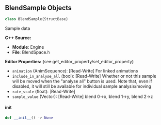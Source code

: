 ## BlendSample Objects

```python
class BlendSample(StructBase)
```

Sample data

**C++ Source:**

- **Module**: Engine
- **File**: BlendSpace.h

**Editor Properties:** (see get_editor_property/set_editor_property)

- ``animation`` (AnimSequence):  [Read-Write] For linked animations
- ``include_in_analyse_all`` (bool):  [Read-Write] Whether or not this sample will be moved when the "analyse all" button is used. Note that, even if disabled,
  it will still be available for individual sample analysis/moving
- ``rate_scale`` (float):  [Read-Write]
- ``sample_value`` (Vector):  [Read-Write] blend 0->x, blend 1->y, blend 2->z

<a id="unreal.BlendSample.__init__"></a>

#### __init__

```python
def __init__() -> None
```

<a id="unreal.BlendParameter"></a>